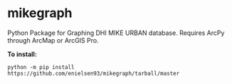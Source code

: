 # mikegraph
 Python Package for Graphing DHI MIKE URBAN database. Requires ArcPy through ArcMap or ArcGIS Pro.

<b>To install:</b>

```
python -m pip install https://github.com/enielsen93/mikegraph/tarball/master
```
